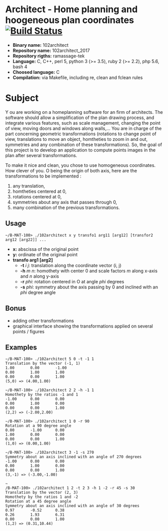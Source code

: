 # Architect - Home planning and hoogeneous plan coordinates [![Build Status](https://travis-ci.org/mrlizzard/105torus_2017.svg?branch=master)](https://travis-ci.org/mrlizzard/105torus_2017)

- **Binary name:** 102architect
- **Repository name:** 102architect_2017
- **Repository rigths:** ramassage-tek
- **Language:** C, C++, perl 5, python 3 (>= 3.5), ruby 2 (>= 2.2), php 5.6, bash 4
- **Choosed language:** C
- **Compilation:** via Makefile, including re, clean and fclean rules


# Subject

Y
ou are working on a homeplanning software for an firm of architects.
The software should allow a simplification of the plan drawing process, and integrate various features, such as scale management, changing the point of view, moving doors and windows along walls,...
You are in charge of the part concerning geometric transformations (rotations to change point of view, translations to move an object, homtheties to zoom in and out, symmetries and any combination of these transformations). So, the goal of this project is to develop an application to compute points images in the plan after several transformations.

To make it nice and clean, you chose to use homogeneous coordinates. How clever of you.
O being the origin of both axis, here are the transformations to be implemented :
1. any translation,
2. homtheties centered at 0,
3. rotations centered at 0,
4. symmetries about any axis that passes through 0,
5. many combination of the previous transformations.

## Usage

```
~/B-MAT-100> ./102architect x y transfo1 arg11 [arg12] [transfor2 arg12 [arg22]] ...
```

- **x:** abscissa of the original point 
- **y:** ordinate of the original point
- **transfo arg1 [arg2]**
  - **-t** _i j_: translation along the coordinate vector (i, j)
  - **-h** _m n_: homothety with center 0 and scale factors _m_ along x-axis and _n_ along y-axis
  - **-r** _phi_: rotation centered in O at angle _phi_ degrees
  - **-s** _phi_: symmetry about the axis passing by 0 and inclined with an _phi_ degree angle

## Bonus

- adding other transformations
- graphical interface showing the transformations applied on several points / figures

## Examples

```
∼/B-MAT-100> ./102architect 5 0 -t -1 1
Translation by the vector (-1, 1)
1.00       0.00       -1.00
0.00       1.00       1.00
0.00       0.00       1.00
(5,0) => (4.00,1.00)
```

```
∼/B-MAT-100> ./102architect 2 2 -h -1 1
Homothety by the ratios -1 and 1
-1.00      0.00       0.00
0.00       1.00       0.00
0.00       0.00       1.00
(2,2) => (-2.00,2.00)
```

```
∼/B-MAT-100> ./102architect 1 0 -r 90
Rotation at a 90 degree angle
0.00       -1.00      0.00
1.00       0.00       0.00
0.00       0.00       1.00
(1,0) => (0.00,1.00)
```

```
∼/B-MAT-100> ./102architect 3 -1 -s 270
Symmetry about an axis inclined with an angle of 270 degrees
-1.00      0.00       0.00
0.00       1.00       0.00
0.00       0.00       1.00
(3,-1) => (-3.00,-1.00)
```

```
∼
/B-MAT-100> ./102architect 1 2 -t 2 3 -h 1 -2 -r 45 -s 30
Translation by the vector (2, 3)
Homothety by the ratios 1 and -2
Rotation at a 45 degree angle
Symmetry about an axis inclined with an angle of 30 degrees
0.97       -0.52      0.38
0.26       1.93       6.31
0.00       0.00       1.00
(1,2) => (0.31,10.44)
```